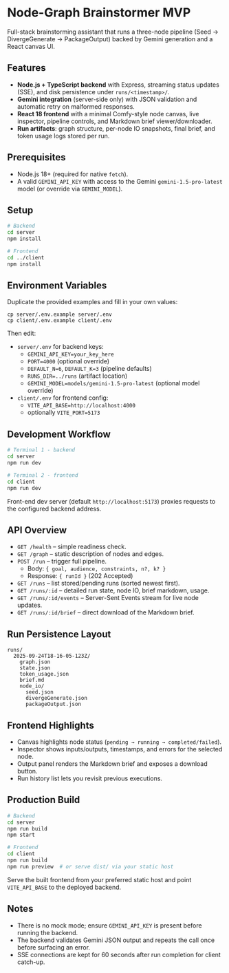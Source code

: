 # Node-Graph Brainstormer MVP

Full-stack brainstorming assistant that runs a three-node pipeline (Seed → DivergeGenerate → PackageOutput) backed by Gemini generation and a React canvas UI.

## Features
- **Node.js + TypeScript backend** with Express, streaming status updates (SSE), and disk persistence under `runs/<timestamp>/`.
- **Gemini integration** (server-side only) with JSON validation and automatic retry on malformed responses.
- **React 18 frontend** with a minimal Comfy-style node canvas, live inspector, pipeline controls, and Markdown brief viewer/downloader.
- **Run artifacts**: graph structure, per-node IO snapshots, final brief, and token usage logs stored per run.

## Prerequisites
- Node.js 18+ (required for native `fetch`).
- A valid `GEMINI_API_KEY` with access to the Gemini `gemini-1.5-pro-latest` model (or override via `GEMINI_MODEL`).

## Setup
```bash
# Backend
cd server
npm install

# Frontend
cd ../client
npm install
```

## Environment Variables
Duplicate the provided examples and fill in your own values:
```
cp server/.env.example server/.env
cp client/.env.example client/.env
```

Then edit:
- `server/.env` for backend keys:
  - `GEMINI_API_KEY=your_key_here`
  - `PORT=4000` (optional override)
  - `DEFAULT_N=6`, `DEFAULT_K=3` (pipeline defaults)
  - `RUNS_DIR=../runs` (artifact location)
  - `GEMINI_MODEL=models/gemini-1.5-pro-latest` (optional model override)
- `client/.env` for frontend config:
  - `VITE_API_BASE=http://localhost:4000`
  - optionally `VITE_PORT=5173`

## Development Workflow
```bash
# Terminal 1 - backend
cd server
npm run dev

# Terminal 2 - frontend
cd client
npm run dev
```
Front-end dev server (default `http://localhost:5173`) proxies requests to the configured backend address.

## API Overview
- `GET /health` – simple readiness check.
- `GET /graph` – static description of nodes and edges.
- `POST /run` – trigger full pipeline.
  - Body: `{ goal, audience, constraints, n?, k? }`
  - Response: `{ runId }` (202 Accepted)
- `GET /runs` – list stored/pending runs (sorted newest first).
- `GET /runs/:id` – detailed run state, node IO, brief markdown, usage.
- `GET /runs/:id/events` – Server-Sent Events stream for live node updates.
- `GET /runs/:id/brief` – direct download of the Markdown brief.

## Run Persistence Layout
```
runs/
  2025-09-24T18-16-05-123Z/
    graph.json
    state.json
    token_usage.json
    brief.md
    node_io/
      seed.json
      divergeGenerate.json
      packageOutput.json
```

## Frontend Highlights
- Canvas highlights node status (`pending → running → completed/failed`).
- Inspector shows inputs/outputs, timestamps, and errors for the selected node.
- Output panel renders the Markdown brief and exposes a download button.
- Run history list lets you revisit previous executions.

## Production Build
```bash
# Backend
cd server
npm run build
npm start

# Frontend
cd client
npm run build
npm run preview  # or serve dist/ via your static host
```
Serve the built frontend from your preferred static host and point `VITE_API_BASE` to the deployed backend.

## Notes
- There is no mock mode; ensure `GEMINI_API_KEY` is present before running the backend.
- The backend validates Gemini JSON output and repeats the call once before surfacing an error.
- SSE connections are kept for 60 seconds after run completion for client catch-up.
